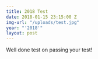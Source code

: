 ```yaml
---
title: 2018 Test
date: 2018-01-15 23:15:00 Z
img-url: "/uploads/test.jpg"
year: "'2018'"
layout: post
---
```


Well done test on passing your test!